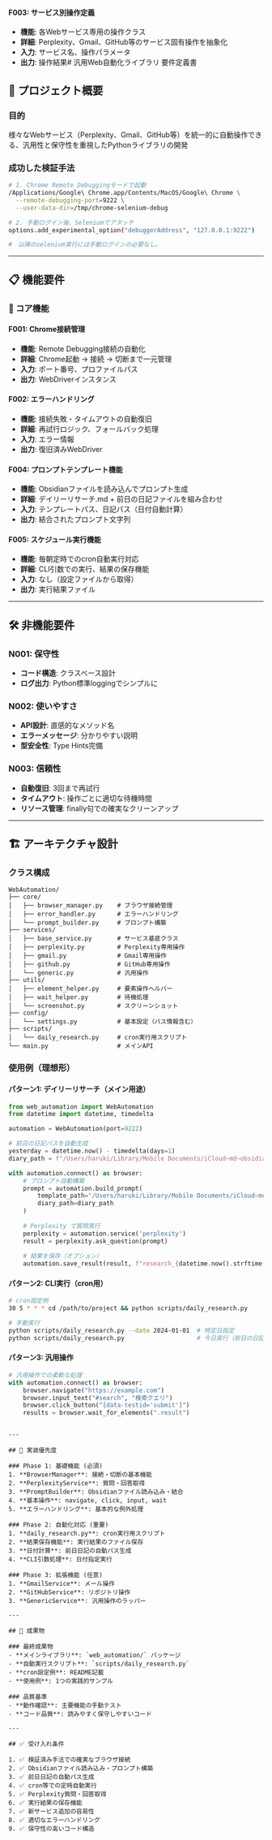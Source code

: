 #### F003: サービス別操作定義
- **機能**: 各Webサービス専用の操作クラス
- **詳細**: Perplexity、Gmail、GitHub等のサービス固有操作を抽象化
- **入力**: サービス名、操作パラメータ
- **出力**: 操作結果# 汎用Web自動化ライブラリ 要件定義書

## 🎯 プロジェクト概要

### 目的
様々なWebサービス（Perplexity、Gmail、GitHub等）を統一的に自動操作できる、汎用性と保守性を重視したPythonライブラリの開発

### 成功した検証手法
```bash
# 1. Chrome Remote Debuggingモードで起動
/Applications/Google\ Chrome.app/Contents/MacOS/Google\ Chrome \
  --remote-debugging-port=9222 \
  --user-data-dir=/tmp/chrome-selenium-debug

# 2. 手動ログイン後、Seleniumでアタッチ
options.add_experimental_option("debuggerAddress", "127.0.0.1:9222")

#　以降のselenium実行には手動ログインの必要なし。

```

---

## 📋 機能要件

### 🔧 コア機能

#### F001: Chrome接続管理
- **機能**: Remote Debugging接続の自動化
- **詳細**: Chrome起動 → 接続 → 切断まで一元管理
- **入力**: ポート番号、プロファイルパス
- **出力**: WebDriverインスタンス

#### F002: エラーハンドリング
- **機能**: 接続失敗・タイムアウトの自動復旧
- **詳細**: 再試行ロジック、フォールバック処理
- **入力**: エラー情報
- **出力**: 復旧済みWebDriver

#### F004: プロンプトテンプレート機能
- **機能**: Obsidianファイルを読み込んでプロンプト生成
- **詳細**: デイリーリサーチ.md + 前日の日記ファイルを組み合わせ
- **入力**: テンプレートパス、日記パス（日付自動計算）
- **出力**: 結合されたプロンプト文字列

#### F005: スケジュール実行機能  
- **機能**: 毎朝定時でのcron自動実行対応
- **詳細**: CLI引数での実行、結果の保存機能
- **入力**: なし（設定ファイルから取得）
- **出力**: 実行結果ファイル

---

## 🛠 非機能要件

### N001: 保守性
- **コード構造**: クラスベース設計
- **ログ出力**: Python標準loggingでシンプルに

### N002: 使いやすさ
- **API設計**: 直感的なメソッド名
- **エラーメッセージ**: 分かりやすい説明
- **型安全性**: Type Hints完備

### N003: 信頼性
- **自動復旧**: 3回まで再試行
- **タイムアウト**: 操作ごとに適切な待機時間
- **リソース管理**: finally句での確実なクリーンアップ

---

## 🏗 アーキテクチャ設計

### クラス構成
```
WebAutomation/
├── core/
│   ├── browser_manager.py    # ブラウザ接続管理
│   ├── error_handler.py      # エラーハンドリング
│   └── prompt_builder.py     # プロンプト構築
├── services/
│   ├── base_service.py       # サービス基底クラス
│   ├── perplexity.py         # Perplexity専用操作
│   ├── gmail.py              # Gmail専用操作
│   ├── github.py             # GitHub専用操作
│   └── generic.py            # 汎用操作
├── utils/
│   ├── element_helper.py     # 要素操作ヘルパー
│   ├── wait_helper.py        # 待機処理
│   └── screenshot.py         # スクリーンショット
├── config/
│   └── settings.py           # 基本設定（パス情報含む）
├── scripts/
│   └── daily_research.py     # cron実行用スクリプト
└── main.py                   # メインAPI
```

### 使用例（理想形）

#### パターン1: デイリーリサーチ（メイン用途）
```python
from web_automation import WebAutomation
from datetime import datetime, timedelta

automation = WebAutomation(port=9222)

# 前日の日記パスを自動生成
yesterday = datetime.now() - timedelta(days=1)
diary_path = f"/Users/haruki/Library/Mobile Documents/iCloud~md~obsidian/Documents/I-think-therefore-I-am/diary/{yesterday.year}/{yesterday.month:02d}/{yesterday.strftime('%Y-%m-%d')}.md"

with automation.connect() as browser:
    # プロンプト自動構築
    prompt = automation.build_prompt(
        template_path="/Users/haruki/Library/Mobile Documents/iCloud~md~obsidian/Documents/I-think-therefore-I-am/knowledge/llm-usecase/デイリーリサーチ.md",
        diary_path=diary_path
    )
    
    # Perplexity で質問実行
    perplexity = automation.service('perplexity')
    result = perplexity.ask_question(prompt)
    
    # 結果を保存（オプション）
    automation.save_result(result, f"research_{datetime.now().strftime('%Y-%m-%d')}.md")
```

#### パターン2: CLI実行（cron用）
```bash
# cron設定例
30 5 * * * cd /path/to/project && python scripts/daily_research.py

# 手動実行
python scripts/daily_research.py --date 2024-01-01  # 特定日指定
python scripts/daily_research.py                    # 今日実行（前日の日記使用）
```

#### パターン3: 汎用操作
```python
# 汎用操作での柔軟な処理
with automation.connect() as browser:
    browser.navigate("https://example.com")
    browser.input_text("#search", "検索クエリ")
    browser.click_button("[data-testid='submit']")
    results = browser.wait_for_elements(".result")
```
```

---

## 📝 実装優先度

### Phase 1: 基礎機能 (必須)
1. **BrowserManager**: 接続・切断の基本機能
2. **PerplexityService**: 質問・回答取得
3. **PromptBuilder**: Obsidianファイル読み込み・結合
4. **基本操作**: navigate, click, input, wait
5. **エラーハンドリング**: 基本的な例外処理

### Phase 2: 自動化対応 (重要)  
1. **daily_research.py**: cron実行用スクリプト
2. **結果保存機能**: 実行結果のファイル保存
3. **日付計算**: 前日日記の自動パス生成
4. **CLI引数処理**: 日付指定実行

### Phase 3: 拡張機能 (任意)
1. **GmailService**: メール操作
2. **GitHubService**: リポジトリ操作
3. **GenericService**: 汎用操作のラッパー

---

## 🎯 成果物

### 最終成果物
- **メインライブラリ**: `web_automation/` パッケージ
- **自動実行スクリプト**: `scripts/daily_research.py`
- **cron設定例**: README記載
- **使用例**: 1つの実践的サンプル

### 品質基準
- **動作確認**: 主要機能の手動テスト
- **コード品質**: 読みやすく保守しやすいコード

---

## ✅ 受け入れ条件

1. ✅ 検証済み手法での確実なブラウザ接続
2. ✅ Obsidianファイル読み込み・プロンプト構築
3. ✅ 前日日記の自動パス生成
4. ✅ cron等での定時自動実行
5. ✅ Perplexity質問・回答取得
6. ✅ 実行結果の保存機能
7. ✅ 新サービス追加の容易性
8. ✅ 適切なエラーハンドリング
9. ✅ 保守性の高いコード構造